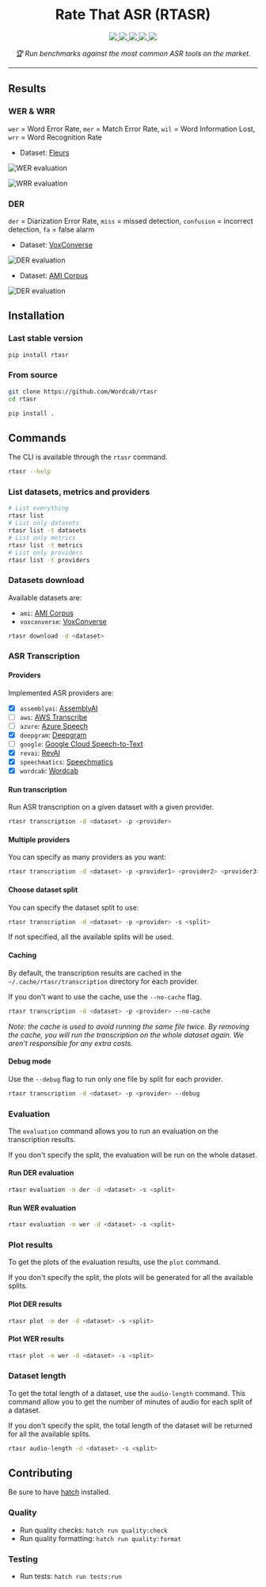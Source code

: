 <h1 align="center">Rate That ASR (RTASR)</h1>

<div align="center">
	<a  href="https://pypi.org/project/rtasr" target="_blank">
		<img src="https://img.shields.io/pypi/v/rtasr.svg" />
	</a>
	<a  href="https://pypi.org/project/rtasr" target="_blank">
		<img src="https://img.shields.io/pypi/pyversions/rtasr" />
	</a>
	<a  href="https://github.com/Wordcab/rtasr/blob/main/LICENSE" target="_blank">
		<img src="https://img.shields.io/pypi/l/rtasr" />
	</a>
	<a  href="https://github.com/Wordcab/rtasr/actions?workflow=ci-cd" target="_blank">
		<img src="https://github.com/Wordcab/rtasr/workflows/ci-cd/badge.svg" />
	</a>
	<a  href="https://github.com/pypa/hatch" target="_blank">
		<img src="https://img.shields.io/badge/%F0%9F%A5%9A-Hatch-4051b5.svg" />
	</a>
</div>

<p align="center"><em>🏆 Run benchmarks against the most common ASR tools on the market.</em></p>

---

## Results

### WER & WRR

`wer` = Word Error Rate, `mer` = Match Error Rate, `wil` = Word Information Lost, `wrr` = Word Recognition Rate


* Dataset: [Fleurs](https://huggingface.co/datasets/google/fleurs)

![WER evaluation](./assets/wer_evaluation_fleurs.png)

![WRR evaluation](./assets/wrr_evaluation_fleurs.png)

### DER

`der` = Diarization Error Rate, `miss` = missed detection, `confusion` = incorrect detection, `fa` = false alarm

* Dataset: [VoxConverse](https://www.robots.ox.ac.uk/~vgg/data/voxconverse/)

![DER evaluation](./assets/der_evaluation_voxconverse.png)

* Dataset: [AMI Corpus](http://groups.inf.ed.ac.uk/ami/corpus/)

![DER evaluation](./assets/der_evaluation_ami.png)


## Installation

### Last stable version

```bash
pip install rtasr
```

### From source

```bash
git clone https://github.com/Wordcab/rtasr
cd rtasr

pip install .
```

## Commands

The CLI is available through the `rtasr` command.

```bash
rtasr --help
```

### List datasets, metrics and providers

```bash
# List everything
rtasr list
# List only datasets
rtasr list -t datasets
# List only metrics
rtasr list -t metrics
# List only providers
rtasr list -t providers
```

### Datasets download

Available datasets are:

* `ami`: [AMI Corpus](http://groups.inf.ed.ac.uk/ami/corpus/)
* `voxconverse`: [VoxConverse](https://www.robots.ox.ac.uk/~vgg/data/voxconverse/)

```bash
rtasr download -d <dataset>
```

### ASR Transcription

#### Providers

Implemented ASR providers are:

* [x] `assemblyai`: [AssemblyAI](https://www.assemblyai.com/)
* [ ] `aws`: [AWS Transcribe](https://aws.amazon.com/transcribe/)
* [ ] `azure`: [Azure Speech](https://azure.microsoft.com/en-us/services/cognitive-services/speech-to-text/)
* [x] `deepgram`: [Deepgram](https://www.deepgram.com/)
* [ ] `google`: [Google Cloud Speech-to-Text](https://cloud.google.com/speech-to-text)
* [x] `revai`: [RevAI](https://www.rev.ai/)
* [x] `speechmatics`: [Speechmatics](https://www.speechmatics.com/)
* [x] `wordcab`: [Wordcab](https://wordcab.com/)

#### Run transcription

Run ASR transcription on a given dataset with a given provider.

```bash
rtasr transcription -d <dataset> -p <provider>
```

#### Multiple providers

You can specify as many providers as you want:

```bash
rtasr transcription -d <dataset> -p <provider1> <provider2> <provider3> ...
```

#### Choose dataset split

You can specify the dataset split to use:

```bash
rtasr transcription -d <dataset> -p <provider> -s <split>
```

If not specified, all the available splits will be used.

#### Caching

By default, the transcription results are cached in the `~/.cache/rtasr/transcription` directory for each provider.

If you don't want to use the cache, use the `--no-cache` flag.

```bash
rtasr transcription -d <dataset> -p <provider> --no-cache
```

_Note: the cache is used to avoid running the same file twice. By removing the cache, you will run the transcription on the whole dataset again. We aren't responsible for any extra costs._

#### Debug mode

Use the `--debug` flag to run only one file by split for each provider.

```bash
rtasr transcription -d <dataset> -p <provider> --debug
```

### Evaluation

The `evaluation` command allows you to run an evaluation on the transcription results.

If you don't specify the split, the evaluation will be run on the whole dataset.

#### Run DER evaluation

```bash
rtasr evaluation -m der -d <dataset> -s <split>
```

#### Run WER evaluation

```bash
rtasr evaluation -m wer -d <dataset> -s <split>
```

### Plot results

To get the plots of the evaluation results, use the `plot` command.

If you don't specify the split, the plots will be generated for all the available splits.

#### Plot DER results

```bash
rtasr plot -m der -d <dataset> -s <split>
```

#### Plot WER results

```bash
rtasr plot -m wer -d <dataset> -s <split>
```

### Dataset length

To get the total length of a dataset, use the `audio-length` command.
This command allow you to get the number of minutes of audio for each split of a dataset.

If you don't specify the split, the total length of the dataset will be returned
for all the available splits.

```bash
rtasr audio-length -d <dataset> -s <split>
```

## Contributing

Be sure to have [hatch](https://hatch.pypa.io/latest/install/) installed.

### Quality

* Run quality checks: `hatch run quality:check`
* Run quality formatting: `hatch run quality:format`

### Testing

* Run tests: `hatch run tests:run`
